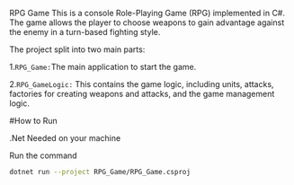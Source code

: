 RPG Game
This is a console Role-Playing Game (RPG) implemented in C#. The game allows the player to choose weapons to gain advantage against the enemy in a turn-based fighting style.

The project split into two main parts:

1.```RPG_Game:```The main application to start the game.

2.```RPG_GameLogic:``` This contains the game logic, including units, attacks, factories for creating weapons and attacks, and the game management logic.

#How to Run

.Net Needed on your machine

Run the command
```sh
dotnet run --project RPG_Game/RPG_Game.csproj
```
